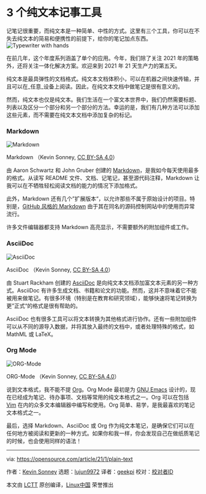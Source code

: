 [#]: collector: (lujun9972)
[#]: translator: (geekpi)
[#]: reviewer: ( )
[#]: publisher: ( )
[#]: url: ( )
[#]: subject: (3 plain text note-taking tools)
[#]: via: (https://opensource.com/article/21/1/plain-text)
[#]: author: (Kevin Sonney https://opensource.com/users/ksonney)

3 个纯文本记事工具
======
记笔记很重要，而纯文本是一种简单、中性的方式。这里有三个工具，你可以在不失去纯文本的简易和便携性的前提下，给你的笔记加点东西。
![Typewriter with hands][1]

在前几年，这个年度系列涵盖了单个的应用。今年，我们除了关注 2021 年的策略外，还将关注一体化解决方案。欢迎来到 2021 年 21 天生产力的第五天。

纯文本是最具弹性的文档格式。纯文本文档体积小，可以在机器之间快速传输，并且可以在_任意_设备上阅读。因此，在纯文本文档中做笔记是很有意义的。

然而，纯文本也仅是纯文本。我们生活在一个富文本世界中，我们仍然需要标题、列表以及区分一个部分和另一个部分的方法。幸运的是，我们有几种方法可以添加这些元素，而不需要在纯文本文档中添加复杂的标记。

### Markdown

![Markdown][2]

Markdown （Kevin Sonney, [CC BY-SA 4.0][3]）

由 Aaron Schwartz 和 John Gruber 创建的 [Markdown][4]，是我如今每天使用最多的格式。从读写 README 文件、文档、记笔记，甚至源代码注释，Markdown 让我可以在不牺牲轻松阅读文档的能力的情况下添加格式。

此外，Markdown 还有几个”扩展版本“，以允许那些不属于原始设计的项目。特别是，[GitHub 风格的 Markdown][5] 由于其在同名的源码控制网站中的使用而异常流行。

许多文件编辑器都支持 Markdown 高亮显示，不需要额外的附加组件或工作。

### AsciiDoc

![AsciiDoc][6]

AsciiDoc （Kevin Sonney, [CC BY-SA 4.0][3]）

由 Stuart Rackham 创建的 [AsciiDoc][7] 是向纯文本文档添加富文本元素的另一种方式。AsciiDoc 有许多生成文档、书籍和论文的功能。然而，这并不意味着它不能被用来做笔记。有很多环境（特别是在教育和研究领域），能够快速将笔记转换为更”正式“的格式是很有帮助的。

AsciiDoc 也有很多工具可以将文本转换为其他格式进行协作。还有一些附加组件可以从不同的源导入数据，并将其放入最终的文档中，或者处理特殊的格式，如 MathML 或 LaTeX。

### Org Mode

![ORG-Mode][8]

ORG-Mode （Kevin Sonney, [CC BY-SA 4.0][3]）

说到文本格式，我不能不提 [Org][9]。Org Mode 最初是为 [GNU Emacs][10] 设计的，现在已经成为笔记、待办事项、文档等常用的纯文本格式之一。Org 可以在包括 [Vim][11] 在内的众多文本编辑器中编写和使用。Org 简单、易学，是我最喜欢的笔记文本格式之一。

最后，选择 Markdown、AsciiDoc 或 Org 作为纯文本笔记，是确保它们可以在任何地方被阅读和更新的一种方式。如果你和我一样，你会发现自己在做纸质笔记的时候，也会使用同样的语法！

--------------------------------------------------------------------------------

via: https://opensource.com/article/21/1/plain-text

作者：[Kevin Sonney][a]
选题：[lujun9972][b]
译者：[geekpi](https://github.com/geekpi)
校对：[校对者ID](https://github.com/校对者ID)

本文由 [LCTT](https://github.com/LCTT/TranslateProject) 原创编译，[Linux中国](https://linux.cn/) 荣誉推出

[a]: https://opensource.com/users/ksonney
[b]: https://github.com/lujun9972
[1]: https://opensource.com/sites/default/files/styles/image-full-size/public/lead-images/typewriter-hands.jpg?itok=oPugBzgv (Typewriter with hands)
[2]: https://opensource.com/sites/default/files/pictures/markdown.png (Markdown)
[3]: https://creativecommons.org/licenses/by-sa/4.0/
[4]: https://opensource.com/article/19/9/introduction-markdown
[5]: https://guides.github.com/features/mastering-markdown/#GitHub-flavored-markdown
[6]: https://opensource.com/sites/default/files/pictures/asciidoc.png (AsciiDoc)
[7]: https://asciidoc.org/
[8]: https://opensource.com/sites/default/files/pictures/org-mode.png (ORG-Mode)
[9]: https://orgmode.org/
[10]: https://www.gnu.org/software/emacs/
[11]: https://opensource.com/article/19/1/productivity-tool-org-mode
